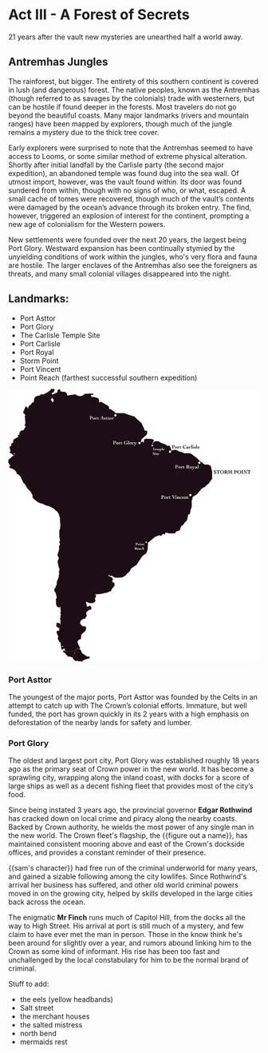 # Act III - A Forest of Secrets

21 years after the vault new mysteries are unearthed half a world away.

## Antremhas Jungles

The rainforest, but bigger. The entirety of this southern continent is covered in lush (and dangerous) forest. The native peoples, known as the Antremhas (though referred to as savages by the colonials) trade with westerners, but can be hostile if found deeper in the forests. Most travelers do not go beyond the beautiful coasts. Many major landmarks (rivers and mountain ranges) have been mapped by explorers, though much of the jungle remains a mystery due to the thick tree cover.

Early explorers were surprised to note that the Antremhas seemed to have access to Looms, or some similar method of extreme physical alteration. Shortly after initial landfall by the Carlisle party (the second major expedition), an abandoned temple was found dug into the sea wall. Of utmost import, however, was the vault found within. Its door was found sundered from within, though with no signs of who, or what, escaped. A small cache of tomes were recovered, though much of the vault’s contents were damaged by the ocean’s advance through its broken entry. The find, however, triggered an explosion of interest for the continent, prompting a new age of colonialism for the Western powers.

New settlements were founded over the next 20 years, the largest being Port Glory. Westward expansion has been continually stymied by the unyielding conditions of work within the jungles, who's very flora and fauna are hostile. The larger enclaves of the Antremhas also see the foreigners as threats, and many small colonial villages disappeared into the night.

## Landmarks:

- Port Asttor
- Port Glory
- The Carlisle Temple Site
- Port Carlisle
- Port Royal
- Storm Point
- Port Vincent
- Point Reach (farthest successful southern expedition)

![map](antremhas.png)

### Port Asttor

The youngest of the major ports, Port Asttor was founded by the Celts in an attempt to catch up with The Crown’s colonial efforts. Immature, but well funded, the port has grown quickly in its 2 years with a high emphasis on deforestation of the nearby lands for safety and lumber.

### Port Glory

The oldest and largest port city, Port Glory was established roughly 18 years ago as the primary seat of Crown power in the new world. It has become a sprawling city, wrapping along the inland coast, with docks for a score of large ships as well as a decent fishing fleet that provides most of the city’s food.

Since being instated 3 years ago, the provincial governor __Edgar Rothwind__ has cracked down on local crime and piracy along the nearby coasts. Backed by Crown authority, he wields the most power of any single man in the new world. The Crown fleet's flagship, the {{figure out a name}}, has maintained consistent mooring above and east of the Crown's dockside offices, and provides a constant reminder of their presence.

{{sam's character}} had free run of the criminal underworld for many years, and gained a sizable following among the city lowlifes. Since Rothwind's arrival her business has suffered, and other old world criminal powers moved in on the growing city, helped by skills developed in the large cities back across the ocean.

The enigmatic __Mr Finch__ runs much of Capitol Hill, from the docks all the way to High Street. His arrival at port is still much of a mystery, and few claim to have ever met the man in person. Those in the know think he's been around for slightly over a year, and rumors abound linking him to the Crown as some kind of informant. His rise has been too fast and unchallenged by the local constabulary for him to be the normal brand of criminal.

Stuff to add:
- the eels (yellow headbands)
- Salt street
- the merchant houses
- the salted mistress
- north bend
- mermaids rest
